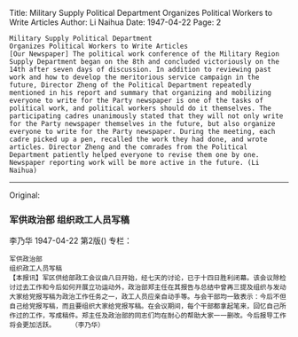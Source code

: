 Title: Military Supply Political Department Organizes Political Workers to Write Articles
Author: Li Naihua
Date: 1947-04-22
Page: 2

    Military Supply Political Department
    Organizes Political Workers to Write Articles
    [Our Newspaper] The political work conference of the Military Region Supply Department began on the 8th and concluded victoriously on the 14th after seven days of discussion. In addition to reviewing past work and how to develop the meritorious service campaign in the future, Director Zheng of the Political Department repeatedly mentioned in his report and summary that organizing and mobilizing everyone to write for the Party newspaper is one of the tasks of political work, and political workers should do it themselves. The participating cadres unanimously stated that they will not only write for the Party newspaper themselves in the future, but also organize everyone to write for the Party newspaper. During the meeting, each cadre picked up a pen, recalled the work they had done, and wrote articles. Director Zheng and the comrades from the Political Department patiently helped everyone to revise them one by one. Newspaper reporting work will be more active in the future. (Li Naihua)



<hr /> 

Original: 


### 军供政治部  组织政工人员写稿
李乃华
1947-04-22
第2版()
专栏：

    军供政治部
    组织政工人员写稿
    【本报讯】军区供给部政工会议由八日开始，经七天的讨论，已于十四日胜利闭幕。该会议除检讨过去工作和今后如何开展立功运动外，政治部郑主任在其报告与总结中曾再三提及组织与发动大家给党报写稿为政治工作任务之一，政工人员应亲自动手等。与会干部均一致表示：今后不但自己给党报写稿，而且要组织大家给党报写稿。在会议期间，每个干部都拿起笔来，回忆自己所作过的工作，写成稿件。郑主任及政治部的同志们均在耐心的帮助大家一一删改。今后报导工作将会更加活跃。    （李乃华）
